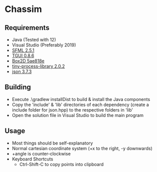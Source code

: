 # Chassim

## Requirements
- Java (Tested with 12)
- Visual Studio (Preferably 2019)
- [SFML 2.5.1](https://www.sfml-dev.org/download.php)
- [TGUI 0.8.6](https://tgui.eu/download)
- [Box2D 5ae818e](https://github.com/erincatto/box2d/tree/5ae818e95ddd09622bad4fd295311ca4706ad2b2)
- [tiny-process-library 2.0.2](https://gitlab.com/eidheim/tiny-process-library)
- [json 3.7.3](https://github.com/nlohmann/json/releases)

## Building
- Execute .\gradlew installDist to build & install the Java components
- Copy the 'include' & 'lib' directories of each dependency (create a include folder for json.hpp) to the respective folders in 'lib'
- Open the solution file in Visual Studio to build the main program

## Usage
- Most things should be self-explanatory
- Normal cartesian coordinate system (+x to the right, -y downwards)
- +angle is counter-clockwise
- Keyboard Shortcuts
	- Ctrl-Shift-C to copy points into clipboard
